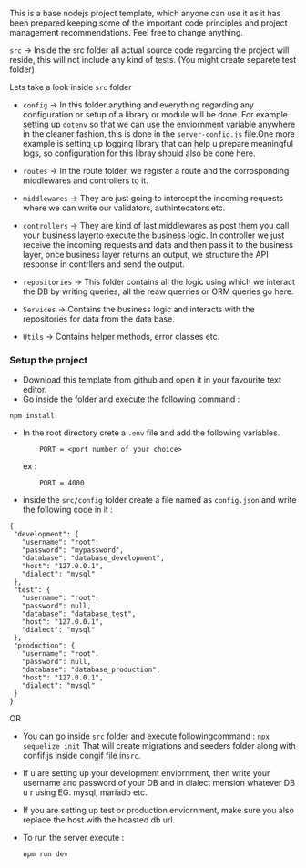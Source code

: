 This is a base nodejs project template, which anyone can use it as it has been prepared keeping some of the important code principles and project management recommendations. Feel free to change anything.

`src` -> Inside the src folder all actual source code regarding the project will reside, this will not include any kind of tests. (You might create separete test folder)

Lets take a look inside `src` folder

- `config` -> In this folder anything and everything regarding any configuration or setup of a library or module will be done. For example setting up `dotenv` so that we can use the enviornment variable anywhere in the cleaner fashion, this is done in the `server-config.js` file.One more example is setting up logging library that can help u prepare meaningful logs, so configuration for this libray should also be done here.

- `routes` -> In the route folder, we register a route and the corrosponding middlewares and controllers to it.

- `middlewares` -> They are just going to intercept the incoming requests where we can write our validators, authintecators etc.

- `controllers` -> They are kind of last middlewares as post them you call your business layerto execute the business logic. In controller we just receive the incoming requests and data and then pass it to the business layer, once business layer returns an output, we structure the API response in contrllers and send the output.

- `repositories` -> This folder contains all the logic using which we interact the DB by writing queries, all the reaw querries or ORM queries go here.

- `Services` -> Contains the business logic and interacts with the repositories for data from the data base.

- `Utils` -> Contains helper methods, error classes etc.


### Setup the project
- Download this template from github and open it in your favourite text editor.
- Go inside the folder and execute the following command :
```
npm install
```

- In the root directory crete a `.env` file and add the following variables.
    ```
        PORT = <port number of your choice>

    ```
     ex :

    ```
        PORT = 4000

    ```
- inside the `src/config` folder create a file named as `config.json` and write the following code in it :
 ```
 {
  "development": {
    "username": "root",
    "password": "mypassword",
    "database": "database_development",
    "host": "127.0.0.1",
    "dialect": "mysql"
  },
  "test": {
    "username": "root",
    "password": null,
    "database": "database_test",
    "host": "127.0.0.1",
    "dialect": "mysql"
  },
  "production": {
    "username": "root",
    "password": null,
    "database": "database_production",
    "host": "127.0.0.1",
    "dialect": "mysql"
  }
}
 ``` 
 OR
- You can go inside `src` folder and execute followingcommand :
```npx sequelize init```
That will create migrations and seeders folder along with confif.js inside congif file in`src`.


- If u are setting up your development enviornment, then write your username and password of your DB and in dialect mension whatever DB u r using EG. mysql, mariadb etc.

- If you are setting up test or production enviornment, make sure you also replace the host with the hoasted db url.

- To run the server execute :
    ```
    npm run dev
    ```
